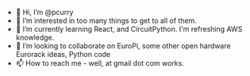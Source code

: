 - 👋 Hi, I’m @pcurry
- 👀 I’m interested in too many things to get to all of them.
- 🌱 I’m currently learning React, and CircuitPython. I'm refreshing AWS knowledge.
- 💞️ I’m looking to collaborate on EuroPi, some other open hardware Eurorack ideas, Python code
- 📫 How to reach me - well, at gmail dot com works.

<!---
pcurry/pcurry is a ✨ special ✨ repository because its `README.md` (this file) appears on your GitHub profile.
You can click the Preview link to take a look at your changes.
--->
